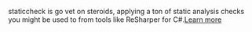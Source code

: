 staticcheck is go vet on steroids, applying a ton of static analysis checks you might be used to from tools like ReSharper for C#.[Learn more](https://github.com/dominikh/go-tools/tree/master/cmd/staticcheck)
